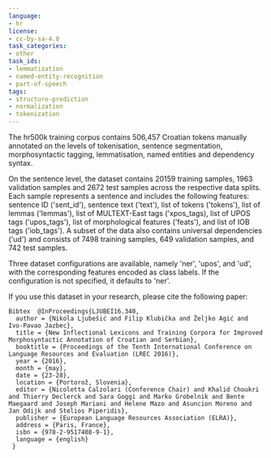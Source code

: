 ```yaml
---
language:
- hr
license:
- cc-by-sa-4.0
task_categories:
- other
task_ids:
- lemmatization
- named-entity-recognition
- part-of-speech
tags:
- structure-prediction
- normalization
- tokenization
---
```


The hr500k training corpus contains 506,457 Croatian tokens manually annotated on the levels of tokenisation, sentence segmentation, morphosyntactic tagging, lemmatisation, named entities and dependency syntax.

On the sentence level, the dataset contains 20159 training samples, 1963 validation samples and 2672 test samples 
across the respective data splits. Each sample represents a sentence and includes the following features:
sentence ID ('sent\_id'), sentence text ('text'), list of tokens ('tokens'), list of lemmas ('lemmas'), 
list of MULTEXT-East tags ('xpos\_tags), list of UPOS tags ('upos\_tags'), list of morphological features ('feats'), 
and list of IOB tags ('iob\_tags'). A subset of the data also contains universal dependencies ('ud') and consists of
7498 training samples, 649 validation samples, and 742 test samples.

Three dataset configurations are available, namely 'ner', 'upos', and 'ud', with the corresponding features
encoded as class labels. If the configuration is not specified, it defaults to 'ner'.

If you use this dataset in your research, please cite the following paper:

```
Bibtex	@InProceedings{LJUBEI16.340,
  author = {Nikola Ljubešić and Filip Klubička and Željko Agić and Ivo-Pavao Jazbec},
  title = {New Inflectional Lexicons and Training Corpora for Improved Morphosyntactic Annotation of Croatian and Serbian},
  booktitle = {Proceedings of the Tenth International Conference on Language Resources and Evaluation (LREC 2016)},
  year = {2016},
  month = {may},
  date = {23-28},
  location = {Portorož, Slovenia},
  editor = {Nicoletta Calzolari (Conference Chair) and Khalid Choukri and Thierry Declerck and Sara Goggi and Marko Grobelnik and Bente Maegaard and Joseph Mariani and Helene Mazo and Asuncion Moreno and Jan Odijk and Stelios Piperidis},
  publisher = {European Language Resources Association (ELRA)},
  address = {Paris, France},
  isbn = {978-2-9517408-9-1},
  language = {english}
 }
```
